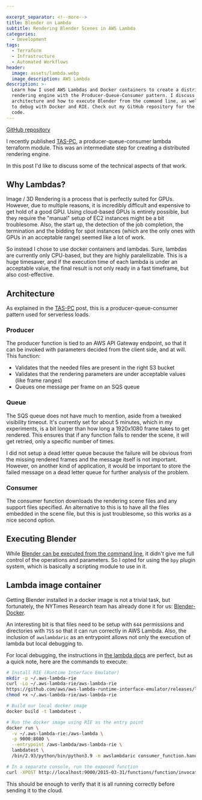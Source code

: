 ```yaml
---

excerpt_separator: <!--more-->
title: Blender on Lambda
subtitle: Rendering Blender Scenes in AWS Lambda
categories:
  - Development
tags:
  - Terraform
  - Infrastructure
  - Automated Workflows
header:
  image: assets/lambda.webp
  image_description: AWS Lambda
description: >-
  Learn how I used AWS Lambdas and Docker containers to create a distributed
  rendering engine with the Producer-Queue-Consumer pattern. I discuss the
  architecture and how to execute Blender from the command line, as well as how
  to debug with Docker and RIE. Check out my GitHub repository for the source
  code.
---
```




[GitHub repository](https://github.com/AlphaGit/blender-lambda)

I recently published [TAS-PC](https://blog.alphasmanifesto.com/2021/11/22/tas-pc/), a producer-queue-consumer lambda terraform module. This was an intermediate step for creating a distributed rendering engine.

In this post I'd like to discuss some of the technical aspects of that work.

<!--more-->

## Why Lambdas?

Image / 3D Rendering is a process that is perfectly suited for GPUs. However, due to multiple reasons, it is incredibly difficult and expensive to get hold of a good GPU. Using cloud-based GPUs is entirely possible, but they require the "manual" setup of EC2 instances might be a bit troublesome. Also, the start up, the detection of the job completion, the termination and the bidding for spot instances (which are the only ones with GPUs in an acceptable range) seemed like a lot of work.

So instead I chose to use docker containers and lambdas. Sure, lambdas are currently only CPU-based, but they are highly paralellizable. This is a huge timesaver, and if the execution time of each lambda is under an acceptable value, the final result is not only ready in a fast timeframe, but also cost-effective.

## Architecture

As explained in the [TAS-PC](https://blog.alphasmanifesto.com/2021/11/22/tas-pc/) post, this is a producer-queue-consumer pattern used for serverless loads.

### Producer

The producer function is tied to an AWS API Gateway endpoint, so that it can be invoked with parameters decided from the client side, and at will. This function:

- Validates that the needed files are present in the right S3 bucket
- Validates that the rendering parameters are under acceptable values (like frame ranges)
- Queues one message per frame on an SQS queue

### Queue

The SQS queue does not have much to mention, aside from a tweaked visibility timeout. It's currently set for about 5 minutes, which in my experiments, is a bit longer than how long a 1920x1080 frame takes to get rendered. This ensures that if any function fails to render the scene, it will get retried, only a specific number of times.

I did not setup a dead letter queue because the failure will be obvious from the missing rendered frames and the message itself is not important. However, on another kind of application, it would be important to store the failed message on a dead letter queue for further analysis of the problem.

### Consumer

The consumer function downloads the rendering scene files and any support files specified. An alternative to this is to have all the files embedded in the scene file, but this is just troublesome, so this works as a nice second option.

## Executing Blender

While [Blender can be executed from the command line](https://docs.blender.org/manual/en/latest/advanced/command_line/render.html), it didn't give me full control of the operations and parameters. So I opted for using the `bpy` plugin system, which is basically a scripting module to use in it.

## Lambda image container

Getting Blender installed in a docker image is not a trivial task, but fortunately, the NYTimes Research team has already done it for us: [Blender-Docker](https://github.com/nytimes/rd-blender-docker).

An interesting bit is that files need to be setup with `644` permissions and directories with `755` so that it can run correctly in AWS Lambda. Also, the inclusion of `awslambdaric` as an entrypoint allows not only the execution of lambda but local debugging to.

For local debugging, the instructions in [the lambda docs](https://docs.aws.amazon.com/lambda/latest/dg/images-test.html#images-test-add) are perfect, but as a quick note, here are the commands to execute:

```bash
# Install RIE (Runtime Interface Emulator)
mkdir -p ~/.aws-lambda-rie
curl -Lo ~/.aws-lambda-rie/aws-lambda-rie 
https://github.com/aws/aws-lambda-runtime-interface-emulator/releases/latest/download/aws-lambda-rie
chmod +x ~/.aws-lambda-rie/aws-lambda-rie

# Build our local docker image
docker build -t lambdatest .

# Run the docker image using RIE as the entry point
docker run \
  -v ~/.aws-lambda-rie:/aws-lambda \
  -p 9000:8080 \
  --entrypoint /aws-lambda/aws-lambda-rie \
  lambdatest \
  /bin/2.93/python/bin/python3.9 -m awslambdaric consumer_function.handler

# In a separate console, run the exposed function
curl -XPOST http://localhost:9000/2015-03-31/functions/function/invocations -d '{ "Records": [{ "body": { "filename": "scene.blender" } }] }'
```

This should be enough to verify that it is all running correctly before sending it to the cloud.
